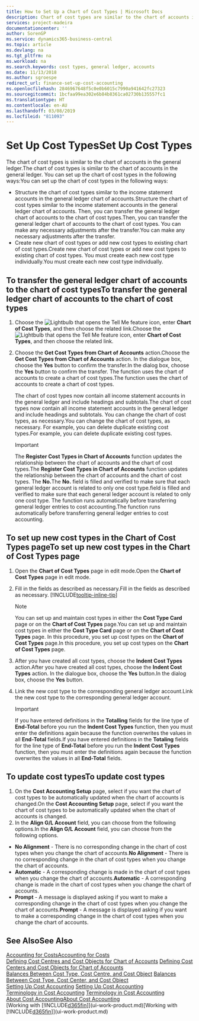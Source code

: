 ```yaml
---
title: How to Set Up a Chart of Cost Types | Microsoft Docs
description: Chart of cost types are similar to the chart of accounts in the general ledger.
services: project-madeira
documentationcenter: ''
author: SorenGP
ms.service: dynamics365-business-central
ms.topic: article
ms.devlang: na
ms.tgt_pltfrm: na
ms.workload: na
ms.search.keywords: cost types, general ledger, accounts
ms.date: 11/13/2018
ms.author: sgroespe
redirect_url: finance-set-up-cost-accounting
ms.openlocfilehash: 2846967648f5c0e0b6015c7990a941642fc27323
ms.sourcegitcommit: 1bcfaa99ea302e6b84b8361ca02730b135557fc1
ms.translationtype: HT
ms.contentlocale: en-AU
ms.lasthandoff: 03/08/2019
ms.locfileid: "811093"
---
```

# <a name="set-up-cost-types"></a><span data-ttu-id="a2d6e-103">Set Up Cost Types</span><span class="sxs-lookup"><span data-stu-id="a2d6e-103">Set Up Cost Types</span></span>
<span data-ttu-id="a2d6e-104">The chart of cost types is similar to the chart of accounts in the general ledger.</span><span class="sxs-lookup"><span data-stu-id="a2d6e-104">The chart of cost types is similar to the chart of accounts in the general ledger.</span></span> <span data-ttu-id="a2d6e-105">You can set up the chart of cost types in the following ways:</span><span class="sxs-lookup"><span data-stu-id="a2d6e-105">You can set up the chart of cost types in the following ways:</span></span>  

-   <span data-ttu-id="a2d6e-106">Structure the chart of cost types similar to the income statement accounts in the general ledger chart of accounts.</span><span class="sxs-lookup"><span data-stu-id="a2d6e-106">Structure the chart of cost types similar to the income statement accounts in the general ledger chart of accounts.</span></span> <span data-ttu-id="a2d6e-107">Then, you can transfer the general ledger chart of accounts to the chart of cost types.</span><span class="sxs-lookup"><span data-stu-id="a2d6e-107">Then, you can transfer the general ledger chart of accounts to the chart of cost types.</span></span> <span data-ttu-id="a2d6e-108">You can make any necessary adjustments after the transfer.</span><span class="sxs-lookup"><span data-stu-id="a2d6e-108">You can make any necessary adjustments after the transfer.</span></span>  
-   <span data-ttu-id="a2d6e-109">Create new chart of cost types or add new cost types to existing chart of cost types.</span><span class="sxs-lookup"><span data-stu-id="a2d6e-109">Create new chart of cost types or add new cost types to existing chart of cost types.</span></span> <span data-ttu-id="a2d6e-110">You must create each new cost type individually.</span><span class="sxs-lookup"><span data-stu-id="a2d6e-110">You must create each new cost type individually.</span></span>  

## <a name="to-transfer-the-general-ledger-chart-of-accounts-to-the-chart-of-cost-types"></a><span data-ttu-id="a2d6e-111">To transfer the general ledger chart of accounts to the chart of cost types</span><span class="sxs-lookup"><span data-stu-id="a2d6e-111">To transfer the general ledger chart of accounts to the chart of cost types</span></span>  
1.  <span data-ttu-id="a2d6e-112">Choose the ![Lightbulb that opens the Tell Me feature](media/ui-search/search_small.png "Tell me what you want to do") icon, enter **Chart of Cost Types**, and then choose the related link.</span><span class="sxs-lookup"><span data-stu-id="a2d6e-112">Choose the ![Lightbulb that opens the Tell Me feature](media/ui-search/search_small.png "Tell me what you want to do") icon, enter **Chart of Cost Types**, and then choose the related link.</span></span>  
2.  <span data-ttu-id="a2d6e-113">Choose the **Get Cost Types from Chart of Accounts** action.</span><span class="sxs-lookup"><span data-stu-id="a2d6e-113">Choose the **Get Cost Types from Chart of Accounts** action.</span></span> <span data-ttu-id="a2d6e-114">In the dialogue box, choose the **Yes** button to confirm the transfer.</span><span class="sxs-lookup"><span data-stu-id="a2d6e-114">In the dialog box, choose the **Yes** button to confirm the transfer.</span></span> <span data-ttu-id="a2d6e-115">The function uses the chart of accounts to create a chart of cost types.</span><span class="sxs-lookup"><span data-stu-id="a2d6e-115">The function uses the chart of accounts to create a chart of cost types.</span></span>  

    <span data-ttu-id="a2d6e-116">The chart of cost types now contain all income statement accounts in the general ledger and include headings and subtotals.</span><span class="sxs-lookup"><span data-stu-id="a2d6e-116">The chart of cost types now contain all income statement accounts in the general ledger and include headings and subtotals.</span></span> <span data-ttu-id="a2d6e-117">You can change the chart of cost types, as necessary.</span><span class="sxs-lookup"><span data-stu-id="a2d6e-117">You can change the chart of cost types, as necessary.</span></span> <span data-ttu-id="a2d6e-118">For example, you can delete duplicate existing cost types.</span><span class="sxs-lookup"><span data-stu-id="a2d6e-118">For example, you can delete duplicate existing cost types.</span></span>  

    > [!IMPORTANT]  
    >  <span data-ttu-id="a2d6e-119">The **Register Cost Types in Chart of Accounts** function updates the relationship between the chart of accounts and the chart of cost types.</span><span class="sxs-lookup"><span data-stu-id="a2d6e-119">The **Register Cost Types in Chart of Accounts** function updates the relationship between the chart of accounts and the chart of cost types.</span></span> <span data-ttu-id="a2d6e-120">The **No.**</span><span class="sxs-lookup"><span data-stu-id="a2d6e-120">The **No.**</span></span> <span data-ttu-id="a2d6e-121">field is filled and verified to make sure that each general ledger account is related to only one cost type.</span><span class="sxs-lookup"><span data-stu-id="a2d6e-121">field is filled and verified to make sure that each general ledger account is related to only one cost type.</span></span> <span data-ttu-id="a2d6e-122">The function runs automatically before transferring general ledger entries to cost accounting.</span><span class="sxs-lookup"><span data-stu-id="a2d6e-122">The function runs automatically before transferring general ledger entries to cost accounting.</span></span>  

## <a name="to-set-up-new-cost-types-in-the-chart-of-cost-types-page"></a><span data-ttu-id="a2d6e-123">To set up new cost types in the Chart of Cost Types page</span><span class="sxs-lookup"><span data-stu-id="a2d6e-123">To set up new cost types in the Chart of Cost Types page</span></span>  
1.  <span data-ttu-id="a2d6e-124">Open the **Chart of Cost Types** page in edit mode.</span><span class="sxs-lookup"><span data-stu-id="a2d6e-124">Open the **Chart of Cost Types** page in edit mode.</span></span>  
2.  <span data-ttu-id="a2d6e-125">Fill in the fields as described as necessary.</span><span class="sxs-lookup"><span data-stu-id="a2d6e-125">Fill in the fields as described as necessary.</span></span> [!INCLUDE[tooltip-inline-tip](includes/tooltip-inline-tip_md.md)]

    > [!NOTE]  
    >  <span data-ttu-id="a2d6e-126">You can set up and maintain cost types in either the **Cost Type Card** page or on the **Chart of Cost Types** page.</span><span class="sxs-lookup"><span data-stu-id="a2d6e-126">You can set up and maintain cost types in either the **Cost Type Card** page or on the **Chart of Cost Types** page.</span></span> <span data-ttu-id="a2d6e-127">In this procedure, you set up cost types on the **Chart of Cost Types** page.</span><span class="sxs-lookup"><span data-stu-id="a2d6e-127">In this procedure, you set up cost types on the **Chart of Cost Types** page.</span></span>

3.  <span data-ttu-id="a2d6e-128">After you have created all cost types, choose the **Indent Cost Types** action.</span><span class="sxs-lookup"><span data-stu-id="a2d6e-128">After you have created all cost types, choose the **Indent Cost Types** action.</span></span> <span data-ttu-id="a2d6e-129">In the dialogue box, choose the **Yes** button.</span><span class="sxs-lookup"><span data-stu-id="a2d6e-129">In the dialog box, choose the **Yes** button.</span></span>  
4.  <span data-ttu-id="a2d6e-130">Link the new cost type to the corresponding general ledger account.</span><span class="sxs-lookup"><span data-stu-id="a2d6e-130">Link the new cost type to the corresponding general ledger account.</span></span>  

    > [!IMPORTANT]  
    >  <span data-ttu-id="a2d6e-131">If you have entered definitions in the **Totalling** fields for the line type of **End-Total** before you run the **Indent Cost Types** function, then you must enter the definitions again because the function overwrites the values in all **End-Total** fields.</span><span class="sxs-lookup"><span data-stu-id="a2d6e-131">If you have entered definitions in the **Totaling** fields for the line type of **End-Total** before you run the **Indent Cost Types** function, then you must enter the definitions again because the function overwrites the values in all **End-Total** fields.</span></span>  

## <a name="to-update-cost-types"></a><span data-ttu-id="a2d6e-132">To update cost types</span><span class="sxs-lookup"><span data-stu-id="a2d6e-132">To update cost types</span></span>  
1.  <span data-ttu-id="a2d6e-133">On the **Cost Accounting Setup** page, select if you want the chart of cost types to be automatically updated when the chart of accounts is changed.</span><span class="sxs-lookup"><span data-stu-id="a2d6e-133">On the **Cost Accounting Setup** page, select if you want the chart of cost types to be automatically updated when the chart of accounts is changed.</span></span>  
2.  <span data-ttu-id="a2d6e-134">In the **Align G/L Account** field, you can choose from the following options.</span><span class="sxs-lookup"><span data-stu-id="a2d6e-134">In the **Align G/L Account** field, you can choose from the following options.</span></span>  

- <span data-ttu-id="a2d6e-135">**No Alignment** - There is no corresponding change in the chart of cost types when you change the chart of accounts.</span><span class="sxs-lookup"><span data-stu-id="a2d6e-135">**No Alignment** - There is no corresponding change in the chart of cost types when you change the chart of accounts.</span></span>  
- <span data-ttu-id="a2d6e-136">**Automatic** - A corresponding change is made in the chart of cost types when you change the chart of accounts.</span><span class="sxs-lookup"><span data-stu-id="a2d6e-136">**Automatic** - A corresponding change is made in the chart of cost types when you change the chart of accounts.</span></span>  
- <span data-ttu-id="a2d6e-137">**Prompt** - A message is displayed asking if you want to make a corresponding change in the chart of cost types when you change the chart of accounts.</span><span class="sxs-lookup"><span data-stu-id="a2d6e-137">**Prompt** - A message is displayed asking if you want to make a corresponding change in the chart of cost types when you change the chart of accounts.</span></span>  

## <a name="see-also"></a><span data-ttu-id="a2d6e-138">See Also</span><span class="sxs-lookup"><span data-stu-id="a2d6e-138">See Also</span></span>  
[<span data-ttu-id="a2d6e-139">Accounting for Costs</span><span class="sxs-lookup"><span data-stu-id="a2d6e-139">Accounting for Costs</span></span>](finance-manage-cost-accounting.md)  
<span data-ttu-id="a2d6e-140">[Defining Cost Centres and Cost Objects for Chart of Accounts](finance-defining-cost-centers-and-cost-objects-for-chart-of-accounts.md) </span><span class="sxs-lookup"><span data-stu-id="a2d6e-140">[Defining Cost Centers and Cost Objects for Chart of Accounts](finance-defining-cost-centers-and-cost-objects-for-chart-of-accounts.md) </span></span>  
<span data-ttu-id="a2d6e-141">[Balances Between Cost Type, Cost Centre, and Cost Object](finance-balances-between-cost-type-cost-center-and-cost-object.md) </span><span class="sxs-lookup"><span data-stu-id="a2d6e-141">[Balances Between Cost Type, Cost Center, and Cost Object](finance-balances-between-cost-type-cost-center-and-cost-object.md) </span></span>  
<span data-ttu-id="a2d6e-142">[Setting Up Cost Accounting](finance-set-up-cost-accounting.md) </span><span class="sxs-lookup"><span data-stu-id="a2d6e-142">[Setting Up Cost Accounting](finance-set-up-cost-accounting.md) </span></span>  
<span data-ttu-id="a2d6e-143">[Terminology in Cost Accounting](finance-terminology-in-cost-accounting.md) </span><span class="sxs-lookup"><span data-stu-id="a2d6e-143">[Terminology in Cost Accounting](finance-terminology-in-cost-accounting.md) </span></span>  
[<span data-ttu-id="a2d6e-144">About Cost Accounting</span><span class="sxs-lookup"><span data-stu-id="a2d6e-144">About Cost Accounting</span></span>](finance-about-cost-accounting.md)  
<span data-ttu-id="a2d6e-145">[Working with [!INCLUDE[d365fin](includes/d365fin_md.md)]](ui-work-product.md)</span><span class="sxs-lookup"><span data-stu-id="a2d6e-145">[Working with [!INCLUDE[d365fin](includes/d365fin_md.md)]](ui-work-product.md)</span></span>
